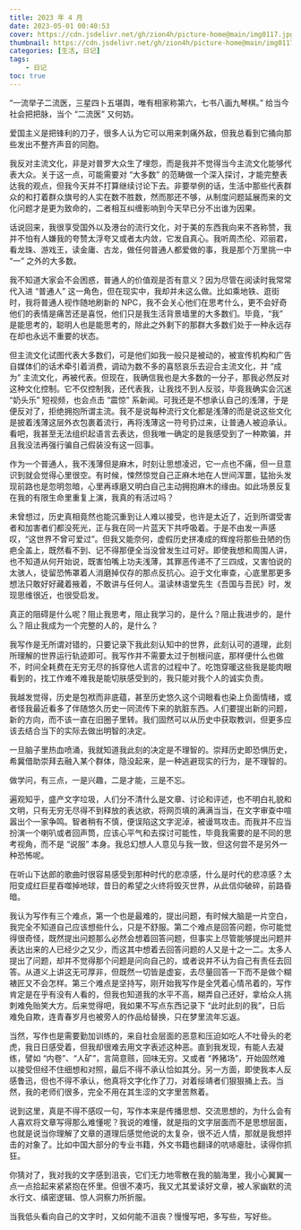 ```yaml
---
title: 2023 年 4 月
date: 2023-05-01 00:40:53
cover: https://cdn.jsdelivr.net/gh/zion4h/picture-home@main/img0117.jpg
thumbnail: https://cdn.jsdelivr.net/gh/zion4h/picture-home@main/img0117.jpg
categories: [生活, 日记]
tags:
    - 日记
toc: true
---
```


“一流举子二流医，三星四卜五堪舆，唯有相家称第六，七书八画九琴棋。” 给当今社会把把脉，当个 “二流医” 又何妨。

<!--more-->

爱国主义是把锋利的刀子，很多人认为它可以用来刺痛外敌，但我总看到它捅向那些发出不整齐声音的同胞。

我反对主流文化，非是对普罗大众生了埋怨，而是我并不觉得当今主流文化能够代表大众。关于这一点，可能需要对 “大多数” 的范畴做一个深入探讨，才能完整表达我的观点，但我今天并不打算继续讨论下去。非要举例的话，生活中那些代表群众的和打着群众旗号的人实在数不胜数，然而那还不够，从制度问题延展而来的文化问题才是更为致命的，二者相互纠缠影响到今天早已分不出谁为因果。

话说回来，我很享受国外以及港台的流行文化，对于美的东西我向来不吝称赞，我并不怕有人嫌我的夸赞太浮夸又或者太内敛，它发自真心。我听周杰伦、邓丽君，看龙珠、游戏王，读金庸、古龙，做任何普通人都爱做的事，我是那个万里挑一中 “一” 之外的大多数。

我不知道大家会不会困惑，普通人的价值观是否有意义？因为尽管在阅读时我常常代入进 “普通人” 这一角色，但在现实中，我却并未这么做。比如乘地铁、逛街时，我将普通人视作随地刷新的 NPC，我不会关心他们在思考什么，更不会好奇他们的表情是痛苦还是喜悦，他们只是我生活背景墙里的大多数们。毕竟，“我” 是能思考的，聪明人也是能思考的，除此之外剩下的那群大多数们处于一种永远存在却也永远不重要的状态。

但主流文化试图代表大多数们，可是他们如我一般只是被动的，被宣传机构和广告自媒体们的话术牵引着消费，调动为数不多的喜怒哀乐去迎合主流文化，并 “成为” 主流文化，再被代表。但现在，我确信我也是大多数的一分子，那我必然反对这种文化控制。它不仅控制我，还代表我，让我找不到人反驳，毕竟我确实会沉迷 “奶头乐” 短视频，也会点击 “震惊” 系新闻。可我还是不想承认自己的浅薄，于是便反对了，拒绝拥抱所谓主流。我不是说每种流行文化都是浅薄的而是说这些文化是披着浅薄这层外衣包裹着流行，再将浅薄这一符号扔过来，让普通人被迫承认。看吧，我甚至无法组织起语言去表达，但我唯一确定的是我感受到了一种欺骗，并且我没法再强行骗自己假装没有这一回事。

作为一个普通人，我不浅薄但是麻木，时刻让思想凌迟，它一点也不痛，但一旦意识到就会觉得心里很空。有时候，悚然惊觉自己正麻木地在人世间浑噩，猛抬头发现前路也是忽明忽暗，心里再琢磨又明白自己主动拥抱麻木的缘由。如此场景反复在我的有限生命里重复上演，我真的有活过吗？

未曾想过，历史真相竟然也能沉重到让人难以接受，也许是太近了，近到所谓受害者和加害者们都没死光，正与我在同一片蓝天下共呼吸着。于是不由发一声感叹，“这世界不曾可爱过”。但我又能奈何，虚假历史拼凑成的辉煌将那些丑陋的伤疤全盖上，既然看不到、记不得那便全当没曾发生过可好。即使我想和周围人讲，也不知道从何开始说，既害怕嘴上功夫浅薄，其罪恶传递不了三四成，又害怕说的太骇人，徒留恐怖罩着人消磨掉仅存的那点反抗心。迫于文化审查，心底里那更多想法只敢好好藏着掖着，不敢讲与任何人。温读林语堂先生《吾国与吾民》时，发现思维很近，也很受启发。

真正的阻碍是什么呢？阻止我思考，阻止我学习的，是什么？阻止我进步的，是什么？阻止我成为一个完整的人的，是什么？

我写作是无所谓对错的，只要记录下我此刻认知中的世界，此刻认可的道理，此刻所理解的世界运行轨迹即可。我写作并不需要太过于刨根问底，那样便什么也做不，时间全耗费在无穷无尽的拆穿他人谎言的过程中了。吃饱穿暖这些我是能肉眼看到的，找工作难不难我是能切肤感受到的，我只能对我个人的诚实负责。

我越发觉得，历史是包袱而非底蕴，甚至历史悠久这个词眼看也染上负面情绪，或者怪我最近看多了伴随悠久历史一同流传下来的肮脏东西。人们要提出新的问题，新的方向，而不该一直在旧圈子里转。我们固然可以从历史中获取教训，但更多应该去结合当下的实际去做出明智的决定。

一旦脑子里热血喷涌，我就知道我此刻的决定是不理智的。崇拜历史即恐惧历史，希冀借助崇拜去融入某个群体，隐没起来，是一种逃避现实的行为，是不理智的。

做学问，有三点，一是兴趣，二是才能，三是不忘。

遍观知乎，盛产文字垃圾，人们分不清什么是文章、讨论和评述，也不明白礼貌和文明，只有无穷无尽得不到释放的表达欲，将网页填的满满当当，在文字审查中喧嚣出个一家争鸣。智者稍有不慎，便误陷这文字泥淖，被谩骂攻击。而我并不应当扮演一个喇叭或者回声筒，应该心平气和去探讨可能性，毕竟我需要的是不同的思考视角，而不是 “说服” 本身。我总幻想人人意见与我一致，但这何尝不是另外一种恐怖呢。

在听山下达郎的歌曲时很容易感受到那种时代的悲凉感，什么是时代的悲凉感？太阳变成红巨星吞噬掉地球，昔日的希望之火终将毁灭世界，从此信仰破碎，前路昏暗。

我认为写作有三个难点，第一个也是最难的，提出问题，有时候大脑是一片空白，我完全不知道自己应该想些什么，只是不舒服。第二个难点是回答问题，你可能觉得很奇怪，既然提出问题那么必然会想着回答问题，但事实上尽管能够提出问题并表达出来的人已经少之又少，而这其中想着去回答问题的人又是十之一二。太多人提出了问题，却并不觉得那个问题是问向自己的，或者说并不认为自己有责任去回答。从道义上讲这无可厚非，但既然一切皆是虚妄，去尽量回答一下而不是做个糊裱匠又不会怎样。第三个难点是坚持写，刚开始我写作是全凭着心情吊着的，写作肯定是在乎有没有人看的，但我也知道我的水平不高，糊弄自己还好，拿给众人挑刺难免贻笑大方。后来觉得吧，我如果不写点东西记录下 “此时此刻的我”，日后难免自欺，连青春岁月也被旁人的作品给替换，只在梦里流年忘返。

当然，写作也是需要勤加训练的，来自社会层面的恶意和压迫如吃人不吐骨头的老虎，我日日感受着，但我却很难去用文字表述这种恶。直到我发现，有能人去凝练，譬如 “内卷”、“人矿”，言简意赅，回味无穷。又或者 “养猪场”，开始固然难以接受但经不住细想和对照，最后不得不承认恰如其分。另一方面，即使我本人反感鲁迅，但也不得不承认，他真将文字化作了刀，对着绥靖者们狠狠捅上去。当然，我的老师们很多，完全不用在其生涩的文字里苦熬着。

说到这里，真是不得不感叹一句，写作本来是传播思想、交流思想的，为什么会有人喜欢将文章写得那么难懂呢？我说的难懂，就是指的文字层面而不是思想层面，也就是说当你理解了文章的道理后感觉他说的太复杂，很不近人情，那就是我想抨击的对象了。比如中国大部分的专业书籍，外文书籍也翻译的吭哧瘪肚，读得你抓狂。

你猜对了，我对我的文字感到沮丧，它们无力地零散在我的脑海里，我小心翼翼一点一点拾起来紧紧抱在怀里。但很不凑巧，我又尤其爱读好文章，被人家幽默的流水行文、缜密逻辑、惊人洞察力所折服。

当我低头看向自己的文字时，又如何能不沮丧？慢慢写吧，多写些，写好些。
